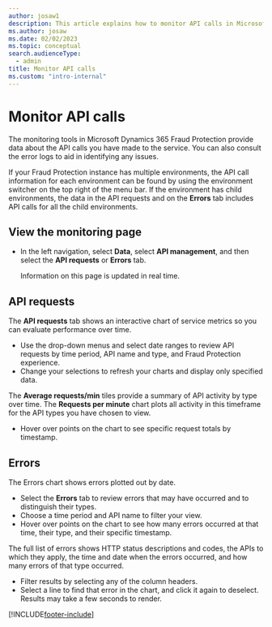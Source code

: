 ```yaml
---
author: josaw1
description: This article explains how to monitor API calls in Microsoft Dynamics 365 Fraud Protection.
ms.author: josaw
ms.date: 02/02/2023
ms.topic: conceptual
search.audienceType:
  - admin
title: Monitor API calls
ms.custom: "intro-internal"
---
```



# Monitor API calls

The monitoring tools in Microsoft Dynamics 365 Fraud Protection provide data about the API calls you have made to the service. You can also consult the error logs to aid in identifying any issues. 

If your Fraud Protection instance has multiple environments, the API call information for each environment can be found by using the environment switcher on the top right of the menu bar. If the environment has child environments, the data in the API requests and on the **Errors** tab includes API calls for all the child environments. 

## View the monitoring page

- In the left navigation, select **Data**, select **API management**, and then select the **API requests** or **Errors** tab. 

    Information on this page is updated in real time.

## API requests

The **API requests** tab shows an interactive chart of service metrics so you can evaluate performance over time.

- Use the drop-down menus and select date ranges to review API requests by time period, API name and type, and Fraud Protection experience. 
- Change your selections to refresh your charts and display only specified data.

The **Average requests/min** tiles provide a summary of API activity by type over time. The **Requests per minute** chart plots all activity in this timeframe for the API types you have chosen to view.

- Hover over points on the chart to see specific request totals by timestamp. 

## Errors

The Errors chart shows errors plotted out by date. 

- Select the **Errors** tab to review errors that may have occurred and to distinguish their types. 
- Choose a time period and API name to filter your view.
- Hover over points on the chart to see how many errors occurred at that time, their type, and their specific timestamp.

The full list of errors shows HTTP status descriptions and codes, the APIs to which they apply, the time and date when the errors occurred, and how many errors of that type occurred. 

- Filter results by selecting any of the column headers. 
- Select a line to find that error in the chart, and click it again to deselect. Results may take a few seconds to render. 


[!INCLUDE[footer-include](includes/footer-banner.md)]
